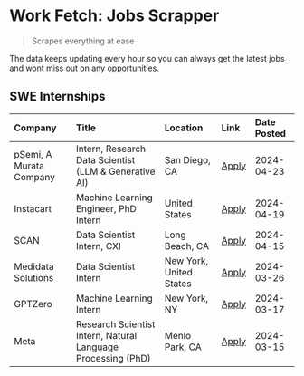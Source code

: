 # Work Fetch: Jobs Scrapper
> Scrapes everything at ease

The data keeps updating every hour so you can always get the latest jobs and wont miss out on any opportunities.

## SWE Internships
<!--START_SECTION:workfetch-->
| Company                 | Title                                                        | Location                | Link                                                                                                                                                                                                                                                                       | Date Posted   |
|:------------------------|:-------------------------------------------------------------|:------------------------|:---------------------------------------------------------------------------------------------------------------------------------------------------------------------------------------------------------------------------------------------------------------------------|:--------------|
| pSemi, A Murata Company | Intern, Research Data Scientist (LLM & Generative AI)        | San Diego, CA           | [Apply](https://www.linkedin.com/jobs/view/intern-research-data-scientist-llm-generative-ai-at-psemi-a-murata-company-3887074168?position=4&pageNum=0&refId=HqSmZonu8ZPq6CKPxT3G3w%3D%3D&trackingId=LjheYCxDuRh5Lh10tbUhbg%3D%3D&trk=public_jobs_jserp-result_search-card) | 2024-04-23    |
| Instacart               | Machine Learning Engineer, PhD Intern                        | United States           | [Apply](https://www.linkedin.com/jobs/view/machine-learning-engineer-phd-intern-at-instacart-3901991739?position=2&pageNum=0&refId=HqSmZonu8ZPq6CKPxT3G3w%3D%3D&trackingId=UvcM2TAPozVU16umGet2wQ%3D%3D&trk=public_jobs_jserp-result_search-card)                          | 2024-04-19    |
| SCAN                    | Data Scientist Intern, CXI                                   | Long Beach, CA          | [Apply](https://www.linkedin.com/jobs/view/data-scientist-intern-cxi-at-scan-3899690492?position=9&pageNum=0&refId=HqSmZonu8ZPq6CKPxT3G3w%3D%3D&trackingId=7x9cO8oohxQ1UlbvsoFoTw%3D%3D&trk=public_jobs_jserp-result_search-card)                                          | 2024-04-15    |
| Medidata Solutions      | Data Scientist Intern                                        | New York, United States | [Apply](https://www.linkedin.com/jobs/view/data-scientist-intern-at-medidata-solutions-3810253704?position=8&pageNum=0&refId=HqSmZonu8ZPq6CKPxT3G3w%3D%3D&trackingId=iEPuPzV73s4WhE9qxMHQMA%3D%3D&trk=public_jobs_jserp-result_search-card)                                | 2024-03-26    |
| GPTZero                 | Machine Learning Intern                                      | New York, NY            | [Apply](https://www.linkedin.com/jobs/view/machine-learning-intern-at-gptzero-3860723963?position=7&pageNum=0&refId=HqSmZonu8ZPq6CKPxT3G3w%3D%3D&trackingId=hddlVgLSYYiMiOnFlDUkwg%3D%3D&trk=public_jobs_jserp-result_search-card)                                         | 2024-03-17    |
| Meta                    | Research Scientist Intern, Natural Language Processing (PhD) | Menlo Park, CA          | [Apply](https://www.linkedin.com/jobs/view/research-scientist-intern-natural-language-processing-phd-at-meta-3858718375?position=10&pageNum=0&refId=HqSmZonu8ZPq6CKPxT3G3w%3D%3D&trackingId=LOMa4w%2FEcF1VIGHPSmOtqw%3D%3D&trk=public_jobs_jserp-result_search-card)       | 2024-03-15    |
<!--END_SECTION:workfetch-->
